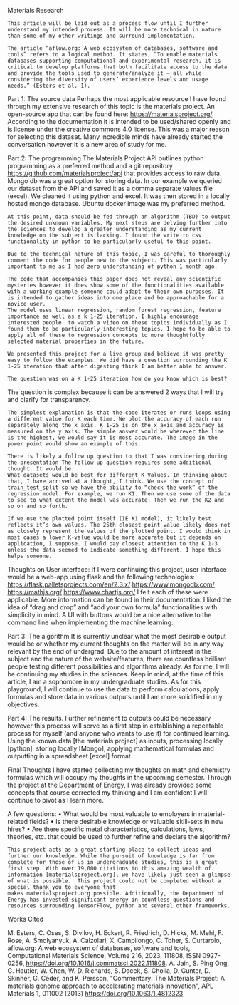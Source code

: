 Materials Research

	This article will be laid out as a process flow until I further understand my intended process. It will be more technical in nature than some of my other writings and surround implementation. 
 
	The article “aflow.org: A web ecosystem of databases, software and tools” refers to a logical method. It states, “To enable materials databases supporting computational and experimental research, it is critical to develop platforms that both facilitate access to the data and provide the tools used to generate/analyze it — all while considering the diversity of users’ experience levels and usage needs.” (Esters et al. 1). 

Part 1: The source data
	Perhaps the most applicable resource I have found through my extensive research of this topic is the materials project. An open-source app that can be found here: https://materialsproject.org/. According to the documentation it is intended to be used/shared openly and is license under the creative commons 4.0 license. This was a major reason for selecting this dataset. Many incredible minds have already started the conversation however it is a new area of study for me. 

Part 2: The programming
	The Materials Project API outlines python programming as a preferred method and a git repository https://github.com/materialsproject/api that provides access to raw data. 
	Mongo db was a great option for storing data. In our example we queried our dataset from the API and saved it as a comma separate values file (excel). We cleaned it using python and excel. It was then stored in a locally hosted mongo database. Ubuntu docker image was my preferred method.
 
	At this point, data should be fed through an algorithm (TBD) to output the desired unknown variables. My next steps are delving further into the sciences to develop a greater understanding as my current knowledge on the subject is lacking. I found the write to csv functionality in python to be particularly useful to this point.
 
	Due to the technical nature of this topic, I was careful to thoroughly comment the code for people new to the subject. This was particularly important to me as I had zero understanding of python 1 month ago.
 
	The code that accompanies this paper does not reveal any scientific mysteries however it does show some of the functionalities available with a working example someone could adapt to their own purposes. It is intended to gather ideas into one place and be approachable for a novice user.
	The model uses linear regression, random forest regression, feature importance as well as a k 1-25 iteration. I highly encourage interested people  to watch a video on these topics individually as I found them to be particularly interesting topics. I hope to be able to apply all of these to regression concepts to more thoughtfully selected material properties in the future. 
 
	We presented this project for a live group and believe it was pretty easy to follow the examples. We did have a question surrounding the K 1-25 iteration that after digesting think I am better able to answer. 
 
	The question was on a K 1-25 iteration how do you know which is best? 
The question is complex because it can be answered 2 ways that  I will try and clarify for transparency. 

	The simplest explanation is that the code iterates or runs loops using a different value for K each time. We plot the accuracy of each run separately along the x axis. K 1-25 is on the x axis and accuracy is measured on the y axis. The simple answer would be wherever the line is the highest, we would say it is most accurate. The image in the power point would show an example of this.
 
 	There is likely a follow up question to that I was considering during the presentation The follow up question requires some additional thought. It would be:
 	What datasets would be best for different K Values. In thinking about that, I have arrived at a thought, I think. We use the concept of train_test_split so we have the ability to “check the work” of the regression model. For example, we run K1. Then we use some of the data to see to what extent the model was accurate. Then we run the K2 and so on and so forth.
  
	If we use the plotted point itself (IE K1 model), it likely best reflects it’s own values. The 25th closest point value likely does not as closely represent the values of the plotted point. I would think in most cases a lower K-value would be more accurate but it depends on application, I suppose. I would pay closest attention to the K 1-3 unless the data seemed to indicate something different. I hope this helps someone.

Thoughts on User interface:
If I were continuing this project, user interface would be a web-app using flask and the following technologies:
https://flask.palletsprojects.com/en/2.3.x/
https://www.mongodb.com/
https://mathjs.org/
https://www.chartjs.org/
I felt each of these were applicable. More information can be found in their documentation. I liked the idea of “drag and drop” and “add your own formula” functionalities with simplicity in mind. A UI with buttons would be a nice alternative to the command line when implementing the machine learning.

Part 3: The algorithm
It is currently unclear what the most desirable output would be or whether my current thoughts on the matter will be in any way relevant by the end of undergrad. Due to the amount of interest in the subject and the nature of the website/features, there are countless brilliant people testing different possibilities and algorithms already. 
As for me, I will be continuing my studies in the sciences. Keep in mind, at the time of this article, I am a sophomore in my undergraduate studies. As for this playground, I will continue to use the data to perform calculations, apply formulas and store data in various outputs until I am more solidified in my objectives. 

Part 4: The results.
Further refinement to outputs could be necessary however this process will serve as a first step in establishing a repeatable process for myself (and anyone who wants to use it) for continued learning. Using the known data [the materials project] as inputs, processing locally [python], storing locally [Mongo], applying mathematical formulas and outputting in a spreadsheet [excel] format.

Final Thoughts
	I have started collecting my thoughts on math and chemistry formulas which  will occupy my thoughts in the upcoming semester. Through the project at the Department of Energy, I was already provided some concepts that course corrected my thinking and I am confident I will continue to pivot as I learn more.

A few questions:
    • What would be most valuable to employers in material-related fields? 
    • Is there desirable knowledge or valuable skill-sets in new hires? 
    • Are there specific metal characteristics, calculations, laws, theories, etc. that could be used to further refine and declare the algorithm?
	
	This project acts as a great starting place to collect ideas and further our knowledge. While the pursuit of knowledge is far from complete for those of us in undergraduate studies, this is a great first step. With over 19,000 citations to this amazing wealth of information [materialsproject.org], we have likely just seen a glimpse of what is possible.  This project could not be completed without a special thank you to everyone that makes materialsproject.org possible. Additionally, the Department of Energy has invested significant energy in countless questions and resources surrounding TensorFlow, python and several other frameworks.





Works Cited

M. Esters, C. Oses, S. Divilov, H. Eckert, R. Friedrich, D. Hicks, M. Mehl, F. Rose, A. Smolyanyuk, A. Calzolari, X. Campilongo, C. Toher, S. Curtarolo, aflow.org: A web ecosystem of databases, software and tools, Computational Materials Science, Volume 216, 2023, 111808, ISSN 0927-0256, https://doi.org/10.1016/j.commatsci.2022.111808.
A. Jain, S. Ping Ong, G. Hautier, W. Chen, W. D. Richards, S. Dacek, S. Cholia, D. Gunter, D. Skinner, G. Ceder, and K. Persson, "Commentary: The Materials Project: A materials genome approach to accelerating materials innovation", APL Materials 1, 011002 (2013) https://doi.org/10.1063/1.4812323
